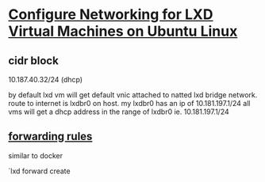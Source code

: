 # **[Configure Networking for LXD Virtual Machines on Ubuntu Linux](https://www.youtube.com/watch?v=vYK1aLSDVIw)**

## cidr block

10.187.40.32/24 (dhcp)

by default lxd vm will get default vnic attached to natted lxd bridge network.
route to internet is lxdbr0 on host.
my lxdbr0 has an ip of 10.181.197.1/24
all vms will get a dhcp address in the range of lxdbr0 ie. 10.181.197.1/24

## **[forwarding rules](https://documentation.ubuntu.com/lxd/latest/howto/network_forwards/)**

similar to docker

`lxd forward create
